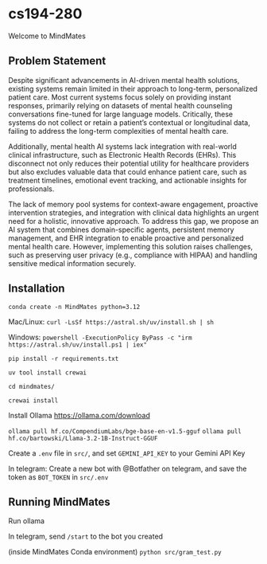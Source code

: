 # cs194-280

Welcome to MindMates
## Problem Statement
Despite significant advancements in AI-driven mental health solutions, existing systems remain limited in their approach to long-term, personalized patient care. Most current systems focus solely on providing instant responses, primarily relying on datasets of mental health counseling conversations fine-tuned for large language models. Critically, these systems do not collect or retain a patient’s contextual or longitudinal data, failing to address the long-term complexities of mental health care.

Additionally, mental health AI systems lack integration with real-world clinical infrastructure, such as Electronic Health Records (EHRs). This disconnect not only reduces their potential utility for healthcare providers but also excludes valuable data that could enhance patient care, such as treatment timelines, emotional event tracking, and actionable insights for professionals.

The lack of memory pool systems for context-aware engagement, proactive intervention strategies, and integration with clinical data highlights an urgent need for a holistic, innovative approach. To address this gap, we propose an AI system that combines domain-specific agents, persistent memory management, and EHR integration to enable proactive and personalized mental health care. However, implementing this solution raises challenges, such as preserving user privacy (e.g., compliance with HIPAA) and handling sensitive medical information securely.

## Installation
`conda create -n MindMates python=3.12`

Mac/Linux: `curl -LsSf https://astral.sh/uv/install.sh | sh`

Windows: `powershell -ExecutionPolicy ByPass -c "irm https://astral.sh/uv/install.ps1 | iex"`

`pip install -r requirements.txt`

`uv tool install crewai`

`cd mindmates/`

`crewai install`

Install Ollama https://ollama.com/download

`ollama pull hf.co/CompendiumLabs/bge-base-en-v1.5-gguf`
`ollama pull hf.co/bartowski/Llama-3.2-1B-Instruct-GGUF`

Create a `.env` file in `src/`, and set `GEMINI_API_KEY` to your Gemini API Key

In telegram: Create a new bot with @Botfather on telegram, and save the token as `BOT_TOKEN` in `src/.env`

## Running MindMates
Run ollama

In telegram, send `/start` to the bot you created

(inside MindMates Conda environment)
`python src/gram_test.py`
